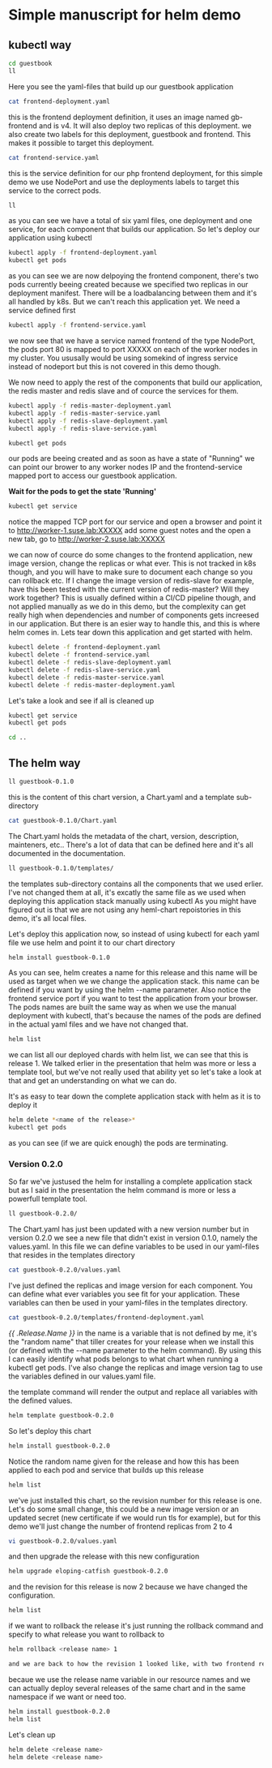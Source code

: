 # Simple manuscript for helm demo

## kubectl way
```bash
cd guestbook
ll
```
Here you see the yaml-files that build up our guestbook application

```bash
cat frontend-deployment.yaml
```
this is the frontend deployment definition, it uses an image named gb-frontend and is v4. It will also deploy two replicas of this deployment. we also create two labels for this deployment, guestbook and frontend. This makes it possible to target this deployment.

```bash
cat frontend-service.yaml
```
this is the service definition for our php frontend deployment, for this simple demo we use NodePort and use the deployments labels to target this service to the correct pods.


```bash
ll
```
as you can see we have a total of six yaml files, one deployment and one service, for each component that builds our application. So let's deploy our application using kubectl


```bash
kubectl apply -f frontend-deployment.yaml
kubectl get pods
```
as you can see we are now delpoying the frontend component, there's two pods currently beeing created because we specified two replicas in our deployment manifest. There will be a loadbalancing between them and it's all handled by k8s. But we can't reach this application yet. We need a service defined first

```bash
kubectl apply -f frontend-service.yaml
```
we now see that we have a service named frontend of the type NodePort, the pods port 80 is mapped to port XXXXX on each of the worker nodes in my cluster. You ususally would be using somekind of ingress service instead of nodeport but this is not covered in this demo though.

We now need to apply the rest of the components that build our application, the redis master and redis slave and of cource the services for them.
```bash
kubectl apply -f redis-master-deployment.yaml
kubectl apply -f redis-master-service.yaml
kubectl apply -f redis-slave-deployment.yaml
kubectl apply -f redis-slave-service.yaml

kubectl get pods
```
our pods are beeing created and as soon as have a state of "Running" we can point our brower to any worker nodes IP and the frontend-service mapped port to access our guestbook application.

**Wait for the pods to get the state 'Running'**

```bash
kubectl get service
```
notice the mapped TCP port for our service and open a browser and point it to http://worker-1.suse.lab:XXXXX
add some guest notes and the open a new tab, go to http://worker-2.suse.lab:XXXXX

we can now of cource do some changes to the frontend application, new image version, change the replicas or what ever.
This is not tracked in k8s though, and you will have to make sure to document each change so you can rollback etc.
If I change the image version of redis-slave for example, have this been tested with the current version of redis-master? Will they work together?
This is usually defined within a CI/CD pipeline though, and not applied manually as we do in this demo, but the complexity can get really high when dependencies and number of components gets increesed in our application.
But there is an esier way to handle this, and this is where helm comes in.
Lets tear down this application and get started with helm.

```bash
kubectl delete -f frontend-deployment.yaml
kubectl delete -f frontend-service.yaml
kubectl delete -f redis-slave-deployment.yaml
kubectl delete -f redis-slave-service.yaml
kubectl delete -f redis-master-service.yaml
kubectl delete -f redis-master-deployment.yaml
```
Let's take a look and see if all is cleaned up
```bash
kubectl get service
kubectl get pods
```

```bash
cd ..
```
## The helm way
```bash
ll guestbook-0.1.0
```
this is the content of this chart version, a Chart.yaml and a template sub-directory

```bash
cat guestbook-0.1.0/Chart.yaml
```
 The Chart.yaml holds the metadata of the chart, version, description, mainteners, etc.. There's a lot of data that can be defined here and it's all documented in the documentation.

```bash
ll guestbook-0.1.0/templates/
```
the templates sub-directory contains all the components that we used erlier. I've not changed them at all, it's excatly the same file as we used when deploying this application stack manually using kubectl
As you might have figured out is that we are not using any heml-chart repoistories in this demo, it's all local files.

Let's deploy this application now, so instead of using kubectl for each yaml file we use helm and point it to our chart directory
```bash
helm install guestbook-0.1.0
```
As you can see, helm creates a name for this release and this name will be used as target when we we change the application stack.
this name can be defined if you want by using the helm --name parameter.
Also notice the frontend service port if you want to test the application from your browser.
The pods names are built the same way as when we use the manual deployment with kubectl, that's because the names of the pods are defined in the actual yaml files and we have not changed that.

```bash
helm list
```
we can list all our deployed chards with helm list, we can see that this is release 1.
We talked erlier in the presentation that helm was more or less a template tool, but we've not really used that ability yet so let's take a look at that and get an understanding on what we can do.

It's as easy to tear down the complete application stack with helm as it is to deploy it
```bash
helm delete *<name of the release>*
kubectl get pods
```
as you can see (if we are quick enough) the pods are terminating.

### Version 0.2.0
So far we've justused the helm for installing a complete application stack but as I said in the presentation the helm command is more or less a powerfull template tool.

```bash
ll guestbook-0.2.0/
```
The Chart.yaml has just been updated with a new version number but in version 0.2.0 we see a new file that didn't exist in version 0.1.0, namely the values.yaml.
In this file we can define variables to be used in our yaml-files that resides in the templates directory

```bash
cat guestbook-0.2.0/values.yaml
```
I've just defined the replicas and image version for each component. You can define what ever variables you see fit for your application. These variables can then be used in your yaml-files in the templates directory.

```bash
cat guestbook-0.2.0/templates/frontend-deployment.yaml
```
*{{ .Release.Name }}* in the name is a variable that is not defined by me, it's the "random name" that tiller creates for your release when we install this (or defined with the --name parameter to the helm command). By using this I can easily identify what pods belongs to what chart when running a kubectl get pods.
I've also change the replicas and image version tag to use the variables defined in our values.yaml file.

the template command will render the output and replace all variables with the defined values.
```bash
helm template guestbook-0.2.0
```
So let's deploy this chart
```bash
helm install guestbook-0.2.0
```
Notice the random name given for the release and how this has been applied to each pod and service that builds up this release

```bash
helm list
```
we've just installed this chart, so the revision number for this release is one.
Let's do some small change, this could be a new image version or an updated secret (new certificate if we would run tls for example), but for this demo we'll just change the number of frontend replicas from 2 to 4
```bash
vi guestbook-0.2.0/values.yaml
```
and then upgrade the release with this new configuration
```bash
helm upgrade eloping-catfish guestbook-0.2.0
```
and the revision for this release is now 2 because we have changed the configuration.
```bash
helm list
```

if we want to rollback the release it's just running the rollback command and specify to what release you want to rollback to
```bash
helm rollback <release name> 1
```

```bash
and we are back to how the revision 1 looked like, with two frontend replicas
```

becaue we use the release name variable in our resource names and we can actually deploy several releases of the same chart and in the same namespace if we want or need too.
```bash
helm install guestbook-0.2.0
helm list
```

Let's clean up
```bash
helm delete <release name>
helm delete <release name>
```
